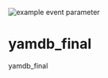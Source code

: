 ![example event parameter](https://github.com/hydrospirt/yamdb/actions/workflows/yamdb_workflow.yml/badge.svg?event=push)
# yamdb_final
yamdb_final
